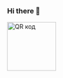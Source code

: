### Hi there 👋

<!--
**painassasin/painassasin** is a ✨ _special_ ✨ repository because its `README.md` (this file) appears on your GitHub profile.

Here are some ideas to get you started:

- 🔭 I’m currently working on ...
- 🌱 I’m currently learning ...
- 👯 I’m looking to collaborate on ...
- 🤔 I’m looking for help with ...
- 💬 Ask me about ...
- 📫 How to reach me: ...
- 😄 Pronouns: ...
- ⚡ Fun fact: ...
-->
<a href="http://qrcoder.ru" target="_blank"><img src="http://qrcoder.ru/code/?BEGIN%3AVCARD%0AN%3A%CC%E5%F9%E5%F0%FF%EA%EE%E2%3B%C2%E0%E4%E8%EC%0AORG%3ANapoleonIT%0ATITLE%3APython+backend+developer%0ATEL%3A%2B79220284065%0AEMAIL%3Apainassasin%40icloud.com%0AEND%3AVCARD&2&0" width="114" height="114" border="0" title="QR код"></a>
